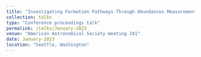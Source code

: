 ```yaml
---
title: "Investigating Formation Pathways Through Abundances Measurements of Late T Early Y Binary Systems"
collection: talks
type: "Conference proceedings talk"
permalink: /talks/January-2023
venue: "American Astronomical Society meeting 241"
date: January-2023
location: "Seattle, Washington"
---
```



